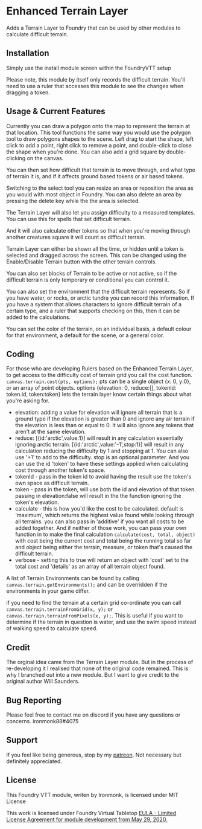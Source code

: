 # Enhanced Terrain Layer
Adds a Terrain Layer to Foundry that can be used by other modules to calculate difficult terrain.

## Installation
Simply use the install module screen within the FoundryVTT setup

Please note, this module by itself only records the difficult terrain.  You'll need to use a ruler that accesses this module to see the changes when dragging a token.

## Usage & Current Features
Currently you can draw a polygon onto the map to represent the terrain at that location.  This tool functions the same way you would use the polygon tool to draw polygons shapes to the scene.  Left drag to start the shape, left click to add a point, right click to remove a point, and double-click to close the shape when you're done.  You can also add a grid square by double-clicking on the canvas.

You can then set how difficult that terrain is to move through, and what type of terrain it is, and if it affects ground based tokens or air based tokens.

Switching to the select tool you can resize an area or reposition the area as you would with most object in Foundry.  You can also delete an area by pressing the delete key while the the area is selected.

The Terrain Layer will also let you assign difficulty to a measured templates.  You can use this for spells that set difficult terrain.

And it will also calculate other tokens so that when you're moving through another creatures square it will count as difficult terrain.

Terrain Layer can either be shown all the time, or hidden until a token is selected and dragged across the screen.  This can be changed using the Enable/Disable Terrain button with the other terrain controls.

You can also set blocks of Terrain to be active or not active, so if the difficult terrain is only temporary or conditional you can control it.

You can also set the environment that the difficult terrain represents.  So if you have water, or rocks, or arctic tundra you can record this information.  If you have a system that allows characters to ignore difficult terrain of a certain type, and a ruler that supports checking on this, then it can be added to the calculations.

You can set the color of the terrain, on an individual basis, a default colour for that environment, a default for the scene, or a general color.

## Coding
For those who are developing Rulers based on the Enhanced Terrain Layer, to get access to the difficulty cost of terrain grid you call the cost function.
`canvas.terrain.cost(pts, options);`
pts can be a single object {x: 0, y:0}, or an array of point objects.
options {elevation: 0, reduce:[], tokenId: token.id, token:token} lets the terrain layer know certain things about what you're asking for.

- elevation: adding a value for elevation will ignore all terrain that is a ground type if the elevation is greater than 0 and ignore any air terrain if the elevation is less than or equal to 0.  It will also ignore any tokens that aren't at the same elevation.
- reduce: [{id:'arctic',value:1}] will result in any calculation essentially ignoring arctic terrain. [{id:'arctic',value:'-1',stop:1}] will result in any calculation reducing the difficulty by 1 and stopping at 1.  You can also use '+1' to add to the difficulty.  stop is an optional parameter. And you can use the id 'token' to have these settings applied when calculating cost through another token's space.
- tokenId - pass in the token id to avoid having the result use the token's own space as difficult terrain.
- token - pass in the token, will use both the id and elevation of that token.  passing in elevation:false will result in the the function ignoring the token's elevation.
- calculate - this is how you'd like the cost to be calculated.  default is 'maximum', which returns the highest value found while looking through all terrains.  you can also pass in 'additive' if you want all costs to be added together.  And if neither of those work, you can pass your own function in to make the final calculation `calculate(cost, total, object)` with cost being the current cost and total being the running total so far and object being either the terrain, measure, or token that's caused the difficult terrain.
- verbose - setting this to true will return an object with 'cost' set to the total cost and 'details' as an array of all terrain object found.

A list of Terrain Environments can be found by calling `canvas.terrain.getEnvironments();` and can be overridden if the environments in your game differ.

if you need to find the terrain at a certain grid co-ordinate you can call `canvas.terrain.terrainFromGrid(x, y);` or `canvas.terrain.terrainFromPixels(x, y);`.  This is useful if you want to determine if the terrain in question is water, and use the swim speed instead of walking speed to calculate speed.

## Credit
The orginal idea came from the Terrain Layer module.  But in the process of re-developing it I realised that none of the original code remained.  This is why I branched out into a new module.  But I want to give credit to the original author Will Saunders.

## Bug Reporting
Please feel free to contact me on discord if you have any questions or concerns. ironmonk88#4075

## Support

If you feel like being generous, stop by my <a href="https://www.patreon.com/ironmonk">patreon</a>.  Not necessary but definitely appreciated.

## License
This Foundry VTT module, writen by Ironmonk, is licensed under MIT License

This work is licensed under Foundry Virtual Tabletop <a href="https://foundryvtt.com/article/license/">EULA - Limited License Agreement for module development from May 29, 2020.</a>
